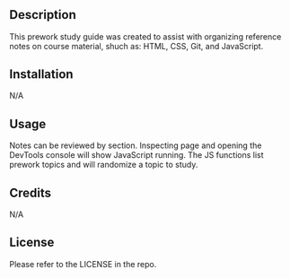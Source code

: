 # <Prework-Study-Guide>

## Description

This prework study guide was created to assist with organizing reference notes on course material, shuch as: HTML, CSS, Git, and JavaScript.


## Installation

N/A

## Usage

Notes can be reviewed by section. Inspecting page and opening the DevTools console will show JavaScript running. The JS functions list prework topics and will randomize a topic to study.

## Credits

N/A

## License

Please refer to the LICENSE in the repo.
